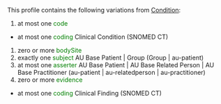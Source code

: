 This profile contains the following variations from [Condition](http://hl7.org/fhir/STU3/Condition):

1. at most one <span style='color:green'> code </span> 
  * at most one <span style='color:green'> coding </span> Clinical Condition (SNOMED CT)
1. zero or more <span style='color:green'> bodySite </span> 
1. exactly one <span style='color:green'> subject </span> AU Base Patient | Group (Group \| au-patient)
1. at most one <span style='color:green'> asserter </span> AU Base Patient | AU Base Related Person | AU Base Practitioner (au-patient \| au-relatedperson \| au-practitioner)
1. zero or more <span style='color:green'> evidence </span> 
  * at most one <span style='color:green'> coding </span> Clinical Finding (SNOMED CT)